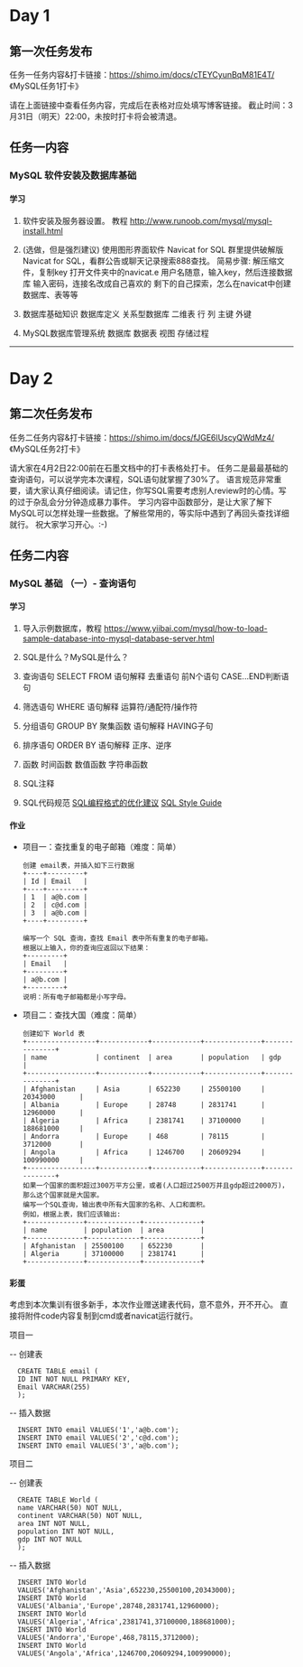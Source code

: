 # Day 1

## 第一次任务发布

任务一任务内容&打卡链接：https://shimo.im/docs/cTEYCyunBqM81E4T/ 《MySQL任务1打卡》

请在上面链接中查看任务内容，完成后在表格对应处填写博客链接。
截止时间：3月31日（明天）22:00，未按时打卡将会被清退。

## 任务一内容

### MySQL 软件安装及数据库基础

#### 学习

1. 软件安装及服务器设置。
   教程 http://www.runoob.com/mysql/mysql-install.html

2. (选做，但是强烈建议) 使用图形界面软件 Navicat for SQL
   群里提供破解版Navicat for SQL，看群公告或聊天记录搜索888查找。
   简易步骤:
      解压缩文件，复制key
      打开文件夹中的navicat.e
      用户名随意，输入key，然后连接数据库
      输入密码，连接名改成自己喜欢的
      剩下的自己探索，怎么在navicat中创建数据库、表等等

3. 数据库基础知识
   数据库定义
   关系型数据库
   二维表
   行
   列
   主键
   外键

4. MySQL数据库管理系统
   数据库
   数据表
   视图
   存储过程

------

# Day 2

## 第二次任务发布

任务二任务内容&打卡链接：https://shimo.im/docs/fJGE6lUscyQWdMz4/ 《MySQL任务2打卡》

请大家在4月2日22:00前在石墨文档中的打卡表格处打卡。
任务二是最最基础的查询语句，可以说学完本次课程，SQL语句就掌握了30%了。
语言规范非常重要，请大家认真仔细阅读。请记住，你写SQL需要考虑别人review时的心情。写的过于杂乱会分分钟造成暴力事件。
学习内容中函数部分，是让大家了解下MySQL可以怎样处理一些数据。了解些常用的，等实际中遇到了再回头查找详细就行。
祝大家学习开心。:-)

## 任务二内容

### MySQL 基础 （一）- 查询语句

#### 学习

1. 导入示例数据库，教程 https://www.yiibai.com/mysql/how-to-load-sample-database-into-mysql-database-server.html

2. SQL是什么？MySQL是什么？

3. 查询语句 SELECT FROM 
    语句解释
    去重语句
    前N个语句
    CASE...END判断语句

4. 筛选语句 WHERE 
    语句解释
    运算符/通配符/操作符

5. 分组语句 GROUP BY
    聚集函数
    语句解释
    HAVING子句

6. 排序语句 ORDER BY 
    语句解释
    正序、逆序

7. 函数
    时间函数
    数值函数
    字符串函数

8. SQL注释

9. SQL代码规范
    [SQL编程格式的优化建议](https://zhuanlan.zhihu.com/p/27466166)
    [SQL Style Guide](https://www.sqlstyle.guide/)

#### 作业

- 项目一：查找重复的电子邮箱（难度：简单）
      
      创建 email表，并插入如下三行数据
      +----+---------+
      | Id | Email   |
      +----+---------+
      | 1  | a@b.com |
      | 2  | c@d.com |
      | 3  | a@b.com |
      +----+---------+

      编写一个 SQL 查询，查找 Email 表中所有重复的电子邮箱。
      根据以上输入，你的查询应返回以下结果：
      +---------+
      | Email   |
      +---------+
      | a@b.com |
      +---------+
      说明：所有电子邮箱都是小写字母。

- 项目二：查找大国（难度：简单）

      创建如下 World 表
      +-----------------+------------+------------+--------------+---------------+
      | name            | continent  | area       | population   | gdp           |
      +-----------------+------------+------------+--------------+---------------+
      | Afghanistan     | Asia       | 652230     | 25500100     | 20343000      |
      | Albania         | Europe     | 28748      | 2831741      | 12960000      |
      | Algeria         | Africa     | 2381741    | 37100000     | 188681000     |
      | Andorra         | Europe     | 468        | 78115        | 3712000       |
      | Angola          | Africa     | 1246700    | 20609294     | 100990000     |
      +-----------------+------------+------------+--------------+---------------+
      如果一个国家的面积超过300万平方公里，或者(人口超过2500万并且gdp超过2000万)，那么这个国家就是大国家。
      编写一个SQL查询，输出表中所有大国家的名称、人口和面积。
      例如，根据上表，我们应该输出:
      +--------------+-------------+--------------+
      | name         | population  | area         |
      +--------------+-------------+--------------+
      | Afghanistan  | 25500100    | 652230       |
      | Algeria      | 37100000    | 2381741      |
      +--------------+-------------+--------------+

#### 彩蛋

考虑到本次集训有很多新手，本次作业赠送建表代码，意不意外，开不开心。
直接将附件code内容复制到cmd或者navicat运行就行。

项目一

-- 创建表

      CREATE TABLE email (
      ID INT NOT NULL PRIMARY KEY,
      Email VARCHAR(255)
      );

-- 插入数据

      INSERT INTO email VALUES('1','a@b.com');
      INSERT INTO email VALUES('2','c@d.com');
      INSERT INTO email VALUES('3','a@b.com');

项目二

-- 创建表

      CREATE TABLE World (
      name VARCHAR(50) NOT NULL,
      continent VARCHAR(50) NOT NULL,
      area INT NOT NULL,
      population INT NOT NULL,
      gdp INT NOT NULL
      );

-- 插入数据

      INSERT INTO World
      VALUES('Afghanistan','Asia',652230,25500100,20343000);
      INSERT INTO World 
      VALUES('Albania','Europe',28748,2831741,12960000);
      INSERT INTO World 
      VALUES('Algeria','Africa',2381741,37100000,188681000);
      INSERT INTO World
      VALUES('Andorra','Europe',468,78115,3712000);
      INSERT INTO World
      VALUES('Angola','Africa',1246700,20609294,100990000);
      
